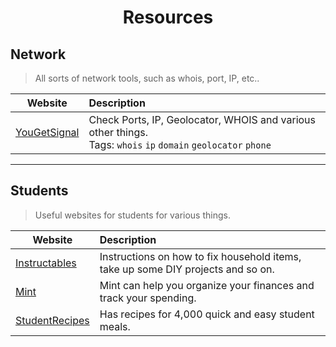 <div>
    <h1 align="center">Resources</h1>
</div>

## Network
> All sorts of network tools, such as whois, port, IP, etc..

| Website | Description |
| --------------|:-------------|
| [YouGetSignal](https://www.yougetsignal.com/) | Check Ports, IP, Geolocator, WHOIS and various other things. <br /> Tags: `whois` `ip` `domain` `geolocator` `phone` |

---

## Students
> Useful websites for students for various things.

| Website | Description |
| --------------|:-------------|
| [Instructables](https://www.instructables.com/) | Instructions on how to fix household items, take up some DIY projects and so on. |
| [Mint](https://www.mint.com/) | Mint can help you organize your finances and track your spending. |
| [StudentRecipes](https://www.studentrecipes.com/) | Has recipes for 4,000 quick and easy student meals. |

